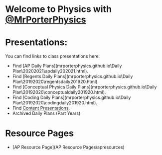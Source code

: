 # Welcome to Physics with [@MrPorterPhysics](https://twitter.com/MrPorterPhysics)

# Presentations:

You can find links to class presentations here:
  - Find [AP Daily Plans](mrporterphysics.github.io\Daily Plan\20202021\apdaily202021.html).
  - Find [Regents Daily Plans](mrporterphysics.github.io\Daily Plan\20192020\regentsdaily201920.html).
  - Find [Conceptual Physics Daily Plans](mrporterphysics.github.io\Daily Plan\20192020\conceptualdaily201920.html).
  - Find [Coding Daily Plans](mrporterphysics.github.io\Daily Plan\20192020\codingdaily201920.html).
  - Find [Content Presentations](presindex).
  - Archived Daily Plans (Part Years)

# Resource Pages
  - [AP Resource Page](AP Resource Pages\apresources)
